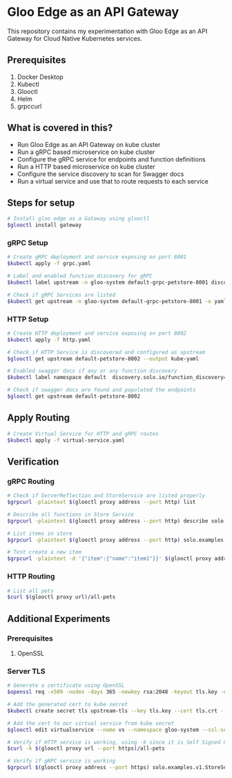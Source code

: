 # Gloo Edge as an API Gateway

This repository contains my experimentation with Gloo Edge as an API Gateway for Cloud Native Kubernetes services.

## Prerequisites

1. Docker Desktop
2. Kubectl
3. Glooctl
4. Helm
5. grpccurl

## What is covered in this?

- Run Gloo Edge as an API Gateway on kube cluster
- Run a gRPC based microservice on kube cluster
- Configure the gRPC service for endpoints and function definitions
- Run a HTTP based microservice on kube cluster
- Configure the service discovery to scan for Swagger docs
- Run a virtual service and use that to route requests to each service

## Steps for setup

```bash
# Install gloo edge as a Gateway using glooctl
$glooctl install gateway
```

### gRPC Setup

```bash
# Create gRPC deployment and service exposing on port 8001
$kubectl apply -f grpc.yaml

# Label and enabled function discovery for gRPC
$kubectl label upstream -n gloo-system default-grpc-petstore-8001 discovery.solo.io/function_discovery=enabled

# Check if gRPC Services are listed
$kubectl get upstream -n gloo-system default-grpc-petstore-8001 -o yaml
```

### HTTP Setup

```bash
# Create HTTP deployment and service exposing on port 8002
$kubectl apply -f http.yaml

# Check if HTTP Service is discovered and configured as upstream
$glooctl get upstream default-petstore-8002 --output kube-yaml

# Enabled swagger docs if any or any function discovery
$kubectl label namespace default  discovery.solo.io/function_discovery=enabled

# Check if swagger docs are found and populated the endpoints
$glooctl get upstream default-petstore-8002
```

## Apply Routing

```bash
# Create Virtual Service for HTTP and gRPC routes
$kubectl apply -f virtual-service.yaml
```

## Verification

### gRPC Routing

```bash
# Check if ServerReflection and StoreService are listed properly
$grpcurl -plaintext $(glooctl proxy address --port http) list

# Describe all functions in Store Service
$grpcurl -plaintext $(glooctl proxy address --port http) describe solo.examples.v1.StoreService

# List items in store
$grpcurl -plaintext $(glooctl proxy address --port http) solo.examples.v1.StoreService/ListItems

# Test create a new item
$grpcurl -plaintext -d '{"item":{"name":"item1"}}' $(glooctl proxy address --port http) solo.examples.v1.StoreService/CreateItem
```

### HTTP Routing

```bash
# List all pets
$curl $(glooctl proxy url)/all-pets
```

## Additional Experiments

### Prerequisites

1. OpenSSL

### Server TLS

```bash
# Generate a certificate using OpenSSL
$openssl req -x509 -nodes -days 365 -newkey rsa:2048 -keyout tls.key -out tls.crt -subj "/CN=petstore.example.com"

# Add the generated cert to kube secret
$kubectl create secret tls upstream-tls --key tls.key --cert tls.crt --namespace gloo-system

# Add the cert to our virtual service from kube secret
$glooctl edit virtualservice --name vs --namespace gloo-system --ssl-secret-name upstream-tls --ssl-secret-namespace gloo-system

# Verify if HTTP service is working, using -k since it is Self Signed Certificate
$curl -k $(glooctl proxy url --port https)/all-pets

# Verify if gRPC service is working
$grpcurl $(glooctl proxy address --port https) solo.examples.v1.StoreService/ListItems
```
